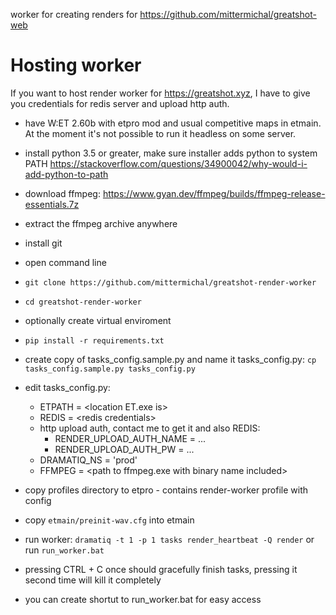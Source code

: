 worker for creating renders for https://github.com/mittermichal/greatshot-web


# Hosting worker

If you want to host render worker for https://greatshot.xyz, I have to give you credentials for redis server and upload http auth.
 - have W:ET 2.60b with etpro mod and usual competitive maps in etmain. At the moment it's not possible to run it headless on some server.
- install python 3.5 or greater, make sure installer adds python to system PATH https://stackoverflow.com/questions/34900042/why-would-i-add-python-to-path

- download ffmpeg: https://www.gyan.dev/ffmpeg/builds/ffmpeg-release-essentials.7z
- extract the ffmpeg archive anywhere

- install git
- open command line
- `git clone https://github.com/mittermichal/greatshot-render-worker`
- `cd greatshot-render-worker`
- optionally create virtual enviroment
- `pip install -r requirements.txt`

- create copy of tasks_config.sample.py and name it tasks_config.py: `cp tasks_config.sample.py tasks_config.py`
- edit tasks_config.py:
  - ETPATH = \<location ET.exe is\>
  - REDIS = \<redis credentials\>
  - http upload auth, contact me to get it and also REDIS:
      - RENDER_UPLOAD_AUTH_NAME = ...
      - RENDER_UPLOAD_AUTH_PW = ...
  - DRAMATIQ_NS = 'prod'
  - FFMPEG = \<path to ffmpeg.exe with binary name included\>
- copy profiles directory to etpro - contains render-worker profile with config
- copy `etmain/preinit-wav.cfg` into etmain
- run worker: `dramatiq -t 1 -p 1 tasks render_heartbeat -Q render` or run `run_worker.bat`
- pressing CTRL + C once should gracefully finish tasks, pressing it second time will kill it completely
- you can create shortut to run_worker.bat for easy access
